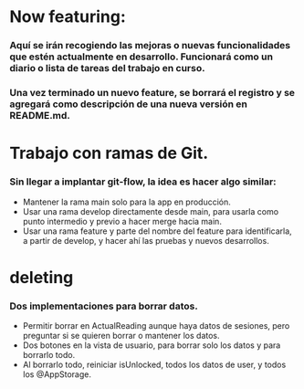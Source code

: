 # Now featuring:

### Aquí se irán recogiendo las mejoras o nuevas funcionalidades que estén actualmente en desarrollo. Funcionará como un diario o lista de tareas del trabajo en curso.

### Una vez terminado un nuevo feature, se borrará el registro y se agregará como descripción de una nueva versión en README.md.

#

# Trabajo con ramas de Git.

### Sin llegar a implantar git-flow, la idea es hacer algo similar:

* Mantener la rama main solo para la app en producción.
* Usar una rama develop directamente desde main, para usarla como punto intermedio y previo a hacer merge hacia main.
* Usar una rama feature y parte del nombre del feature para identificarla, a partir de develop, y hacer ahí las pruebas y nuevos desarrollos.

#

# deleting

### Dos implementaciones para borrar datos.

* Permitir borrar en ActualReading aunque haya datos de sesiones, pero preguntar si se quieren borrar o mantener los datos.
* Dos botones en la vista de usuario, para borrar solo los datos y para borrarlo todo.
* Al borrarlo todo, reiniciar isUnlocked, todos los datos de user, y todos los @AppStorage.

